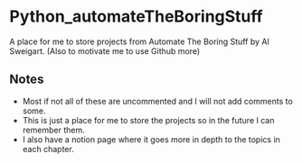 # Python_automateTheBoringStuff
A place for me to store projects from Automate The Boring Stuff by Al Sweigart. (Also to motivate me to use Github more)

## Notes
- Most if not all of these are uncommented and I will not add comments to some.
- This is just a place for me to store the projects so in the future I can remember them.
- I also have a notion page where it goes more in depth to the topics in each chapter.
